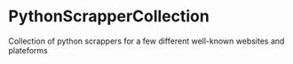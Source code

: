 # PythonScrapperCollection
Collection of python scrappers for a few different well-known websites and plateforms
